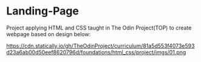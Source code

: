 # Landing-Page

Project applying HTML and CSS taught in The Odin Project(TOP) to create webpage based on design below:

https://cdn.statically.io/gh/TheOdinProject/curriculum/81a5d553f4073e593d23a6ab00d50eef8620796d/foundations/html_css/project/imgs/01.png